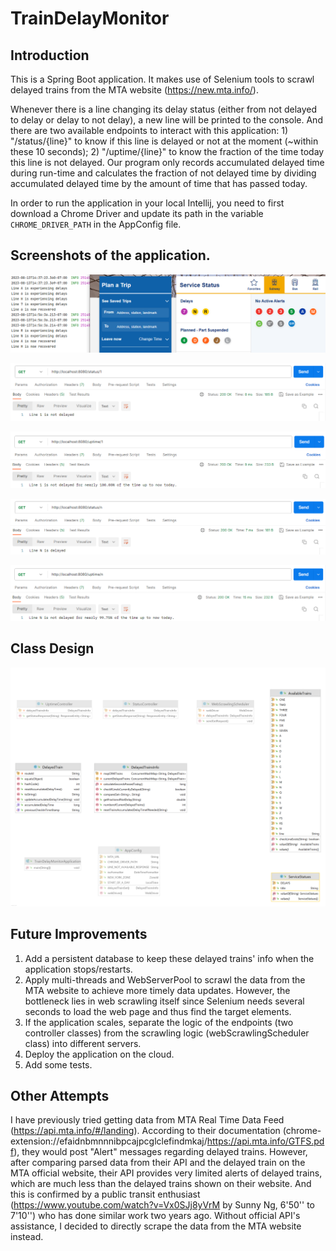 # TrainDelayMonitor
## Introduction
This is a Spring Boot application. It makes use of Selenium tools to scrawl delayed trains from the MTA website (https://new.mta.info/). 

Whenever there is a line changing its delay status (either from not delayed to delay or delay to not delay), a new line will be printed to the console. And there are two available endpoints to interact with this application: 1) "/status/{line}" to know if this line is delayed or not at the moment (~within these 10 seconds); 2) "/uptime/{line}" to know the fraction of the time today this line is not delayed. Our program only records accumulated delayed time during run-time and calculates the fraction of not delayed time by dividing accumulated delayed time by the amount of time that has passed today.

In order to run the application in your local Intellij, you need to first download a Chrome Driver and update its path in the variable `CHROME_DRIVER_PATH` in the AppConfig file.

## Screenshots of the application.
![Console](https://github.com/Yiranluc/TrainDelayMonitor/blob/main/Capture.PNG)

![/status/1](https://github.com/Yiranluc/TrainDelayMonitor/blob/main/status_line_1.PNG)

![/uptime/1](https://github.com/Yiranluc/TrainDelayMonitor/blob/main/uptime_line_1.PNG)

![/status/n](https://github.com/Yiranluc/TrainDelayMonitor/blob/main/status_line_n.PNG)

![/uptime/n](https://github.com/Yiranluc/TrainDelayMonitor/blob/main/uptime_line_n.PNG)


## Class Design
![](https://github.com/Yiranluc/TrainDelayMonitor/blob/main/trainDelayMonitor.png)

## Future Improvements
1. Add a persistent database to keep these delayed trains' info when the application stops/restarts.
2. Apply multi-threads and WebServerPool to scrawl the data from the MTA website to achieve more timely data updates. However, the bottleneck lies in web scrawling itself since Selenium needs several seconds to load the web page and thus find the target elements.
3. If the application scales, separate the logic of the endpoints (two controller classes) from the scrawling logic (webScrawlingScheduler class) into different servers.
4. Deploy the application on the cloud.
5. Add some tests.

## Other Attempts
I have previously tried getting data from MTA Real Time Data Feed (https://api.mta.info/#/landing). According to their documentation (chrome-extension://efaidnbmnnnibpcajpcglclefindmkaj/https://api.mta.info/GTFS.pdf), they would post "Alert" messages regarding delayed trains. However, after comparing parsed data from their API and the delayed train on the MTA official website, their API provides very limited alerts of delayed trains, which are much less than the delayed trains shown on their website. And this is confirmed by a public transit enthusiast (https://www.youtube.com/watch?v=Vx0SJj8yVrM by Sunny Ng, 6'50'' to 7'10'') who has done similar work two years ago. Without official API's assistance, I decided to directly scrape the data from the MTA website instead. 
